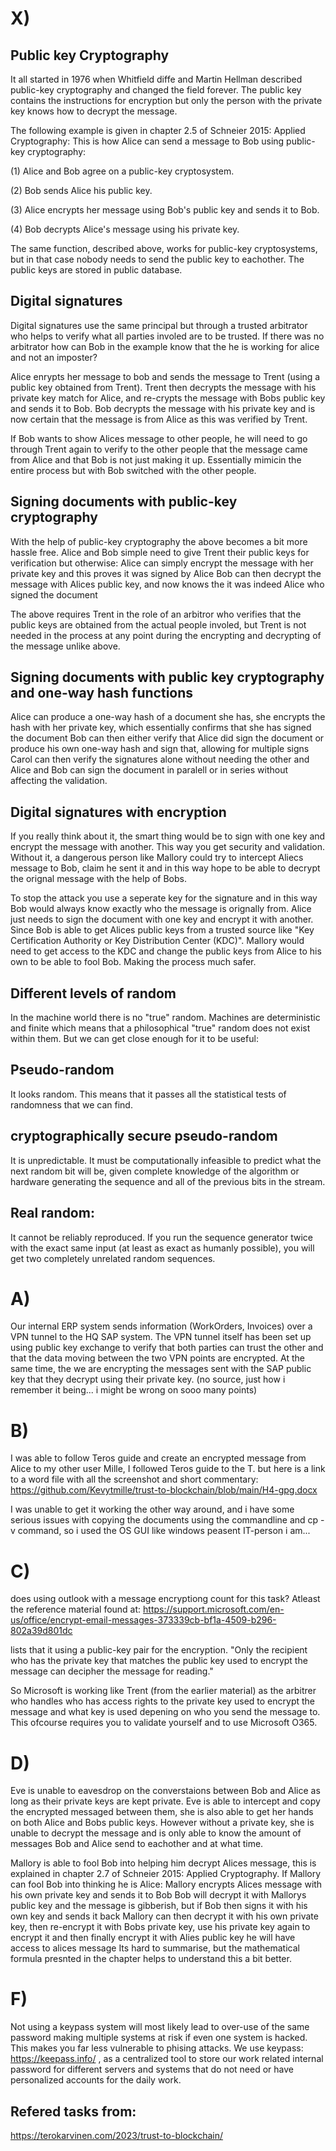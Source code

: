 # X)

## Public key Cryptography

It all started in 1976 when Whitfield diffe and Martin Hellman described public-key cryptography and changed the field forever. The public key contains the instructions for encryption but only the person with the private key knows how to decrypt the message.

The following example is given in chapter 2.5 of Schneier 2015: Applied Cryptography:
This is how Alice can send a message to Bob using public-key cryptography:

(1) Alice and Bob agree on a public-key cryptosystem.

(2) Bob sends Alice his public key.

(3) Alice encrypts her message using Bob's public key and sends it to Bob.

(4) Bob decrypts Alice's message using his private key.

The same function, described above, works for public-key cryptosystems, but in that case nobody needs to send the public key to eachother. The public keys are stored in public database.

## Digital signatures

Digital signatures use the same principal but through a trusted arbitrator who helps to verify what all parties involed are to be trusted.
If there was no arbitrator how can Bob in the example know that the he is working for alice and not an imposter?

Alice enrypts her message to bob and sends the message to Trent (using a public key obtained from Trent).
Trent then decrypts the message with his private key match for Alice, and re-crypts the message with Bobs public key and sends it to Bob.
Bob decrypts the message with his private key and is now certain that the message is from Alice as this was verified by Trent.

If Bob wants to show Alices message to other people, he will need to go through Trent again to verify to the other people that the message came from Alice and that Bob is not just making it up.
Essentially mimicin the entire process but with Bob switched with the other people.

## Signing documents with public-key cryptography

With the help of public-key cryptography the above becomes a bit more hassle free. Alice and Bob simple need to give Trent their public keys for verification but otherwise:
Alice can simply encrypt the message with her private key and this proves it was signed by Alice
Bob can then decrypt the message with Alices public key, and now knows the it was indeed Alice who signed the document

The above requires Trent in the role of an arbitror who verifies that the public keys are obtained from the actual people involed, but Trent is not needed in the process at any point during the 
encrypting and decrypting of the message unlike above.

## Signing documents with public key cryptography and one-way hash functions

Alice can produce a one-way hash of a document she has, she encrypts the hash with her private key, which essentially confirms that she has signed the document
Bob can then either verify that Alice did sign the document or produce his own one-way hash and sign that, allowing for multiple signs
Carol can then verify the signatures alone without needing the other and Alice and Bob can sign the document in paralell or in series without affecting the validation.

## Digital signatures with encryption

If you really think about it, the smart thing would be to sign with one key and encrypt the message with another. This way you get security and validation. Without it, a dangerous person like Mallory could 
try to intercept Aliecs message to Bob, claim he sent it and in this way hope to be able to decrypt the orignal message with the help of Bobs.

To stop the attack you use a seperate key for the signature and in this way Bob would always know exactly who the message is orignally from. Alice just needs to sign the document with one key and encrypt it with another.
Since Bob is able to get Alices public keys from a trusted source like "Key Certification Authority or Key Distribution Center (KDC)". Mallory would need to get access to the KDC and change the public keys from Alice to his own to be able to fool Bob. Making the process much safer.

## Different levels of random

In the machine world there is no "true" random. Machines are deterministic and finite which means that a philosophical "true" random does not exist within them. But we can get close enough for it to be useful:
## Pseudo-random
It looks random. This means that it passes all the statistical tests of randomness that we can find.

## cryptographically secure pseudo-random
It is unpredictable. It must be computationally infeasible to predict what the next random bit will be, given complete knowledge of the algorithm or hardware generating the sequence and all of the previous bits in the stream.

## Real random: 
It cannot be reliably reproduced. If you run the sequence generator twice with the exact same input (at least as exact as humanly possible), you will get two completely unrelated random sequences.

# A)
Our internal ERP system sends information (WorkOrders, Invoices) over a VPN tunnel to the HQ SAP system. The VPN tunnel itself has been set up using public key exchange to verify that both parties can trust the other
and that the data moving between the two VPN points are encrypted. At the same time, the we are encrypting the messages sent with the SAP public key that they decrypt using their private key. 
(no source, just how i remember it being... i might be wrong on sooo many points)

# B)
I was able to follow Teros guide and create an encrypted message from Alice to my other user Mille, I followed Teros guide to the T. but here is a link to a word file with all the screenshot and short commentary:
https://github.com/Kevytmille/trust-to-blockchain/blob/main/H4-gpg.docx

I was unable to get it working the other way around, and i have some serious issues with copying the documents using the commandline and cp -v command, so i used the OS GUI like windows peasent IT-person i am... 

# C)
does using outlook with a message encryptiong count for this task?
Atleast the reference material found at: https://support.microsoft.com/en-us/office/encrypt-email-messages-373339cb-bf1a-4509-b296-802a39d801dc

lists that it using a public-key pair for the encryption. "Only the recipient who has the private key that matches the public key used to encrypt the message can decipher the message for reading."

So Microsoft is working like Trent (from the earlier material) as the arbitrer who handles who has access rights to the private key used to encrypt the message and what key is used depening on who you send the message to. This ofcourse requires you to validate yourself and to use Microsoft O365.

# D)
Eve is unable to eavesdrop on the converstaions between Bob and Alice as long as their private keys are kept private. Eve is able to intercept and copy the encrypted messaged between them, she is also able to get her
hands on both Alice and Bobs public keys. However without a private key, she is unable to decrypt the message and is only able to know the amount of messages Bob and Alice send to eachother and at what time. 

Mallory is able to fool Bob into helping him decrypt Alices message, this is explained in chapter 2.7 of Schneier 2015: Applied Cryptography. If Mallory can fool Bob into thinking he is Alice:
Mallory encrypts Alices message with his own private key and sends it to Bob
Bob will decrypt it with Mallorys public key and the message is gibberish, but if Bob then signs it with his own key and sends it back
Mallory can then decrypt it with his own private key, then re-encrypt it with Bobs private key, use his private key again to encrypt it and then finally encrypt it with Alies public key he will have access to alices message
Its hard to summarise, but the mathematical formula presnted in the chapter helps to understand this a bit better.

# F)

Not using a keypass system will most likely lead to over-use of the same password making multiple systems at risk if even one system is hacked. This makes you far less vulnerable to phising attacks.
We use keypass: https://keepass.info/ , as a centralized tool to store our work related internal password for different servers and systems that do not need or have personalized accounts for the daily work.

## Refered tasks from:
  https://terokarvinen.com/2023/trust-to-blockchain/

